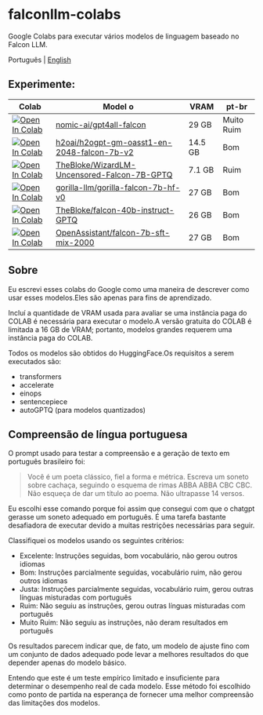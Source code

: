 # falconllm-colabs

Google Colabs para executar vários modelos de linguagem baseado no Falcon LLM.

Português | [English](https://github.com/lucianosb/falconllm-colabs/blob/main/README-en.md)

## Experimente:

| Colab | Model o| VRAM | pt-br 
| --- | --- | --- | --- |
| [![Open In Colab](https://colab.research.google.com/assets/colab-badge.svg)](https://colab.research.google.com/github/lucianosb/falconllm-colabs/blob/main/notebooks/nomic_ai_gpt4all_falcon.ipynb) | [nomic-ai/gpt4all-falcon](https://huggingface.co/nomic-ai/gpt4all-falcon) | 29 GB | Muito Ruim |
| [![Open In Colab](https://colab.research.google.com/assets/colab-badge.svg)](https://colab.research.google.com/github/lucianosb/falconllm-colabs/blob/main/notebooks/h2oGPT.ipynb) | [h2oai/h2ogpt-gm-oasst1-en-2048-falcon-7b-v2](https://huggingface.co/h2oai/h2ogpt-gm-oasst1-en-2048-falcon-7b-v2) | 14.5 GB | Bom |
| [![Open In Colab](https://colab.research.google.com/assets/colab-badge.svg)](https://colab.research.google.com/github/lucianosb/falconllm-colabs/blob/main/notebooks/TheBloke_WizardLM_Uncensored_Falcon_7B_GPTQ.ipynb) | [TheBloke/WizardLM-Uncensored-Falcon-7B-GPTQ](https://huggingface.co/TheBloke/WizardLM-Uncensored-Falcon-7B-GPTQ) | 7.1 GB | Ruim
| [![Open In Colab](https://colab.research.google.com/assets/colab-badge.svg)](https://colab.research.google.com/github/lucianosb/falconllm-colabs/blob/main/notebooks/gorilla_llm_gorilla_falcon_7b_hf_v0.ipynb) | [gorilla-llm/gorilla-falcon-7b-hf-v0](https://huggingface.co/gorilla-llm/gorilla-falcon-7b-hf-v0) | 27 GB | Bom | 
| [![Open In Colab](https://colab.research.google.com/assets/colab-badge.svg)](https://colab.research.google.com/github/lucianosb/falconllm-colabs/blob/main/notebooks/TheBloke_falcon_40b_instruct_GPTQ.ipynb) | [TheBloke/falcon-40b-instruct-GPTQ](https://huggingface.co/TheBloke/falcon-40b-instruct-GPTQ) | 26 GB | Bom |
| [![Open In Colab](https://colab.research.google.com/assets/colab-badge.svg)](https://colab.research.google.com/github/lucianosb/falconllm-colabs/blob/main/notebooks/OpenAssistant_falcon_7b_sft_mix_2000.ipynb) | [OpenAssistant/falcon-7b-sft-mix-2000](https://huggingface.co/OpenAssistant/falcon-7b-sft-mix-2000) | 27 GB | Bom |


## Sobre 

Eu escrevi esses colabs do Google como uma maneira de descrever como usar esses modelos.Eles são apenas para fins de aprendizado.

Incluí a quantidade de VRAM usada para avaliar se uma instância paga do COLAB é necessária para executar o modelo.A versão gratuita do COLAB é limitada a 16 GB de VRAM; portanto, modelos grandes requerem uma instância paga do COLAB.

Todos os modelos são obtidos do HuggingFace.Os requisitos a serem executados são:

- transformers 
- accelerate 
- einops 
- sentencepiece
- autoGPTQ (para modelos quantizados)

## Compreensão de língua portuguesa

O prompt usado para testar a compreensão e a geração de texto em português brasileiro foi:

> Você é um poeta clássico, fiel a forma e métrica. Escreva um soneto sobre cachaça, seguindo o esquema de rimas ABBA ABBA CBC CBC. Não esqueça de dar um título ao poema. Não ultrapasse 14 versos.

Eu escolhi esse comando porque foi assim que consegui com que o chatgpt gerasse um soneto adequado em português. É uma tarefa bastante desafiadora de executar devido a muitas restrições necessárias para seguir.

Classifiquei os modelos usando os seguintes critérios:

- Excelente: Instruções seguidas, bom vocabulário, não gerou outros idiomas
- Bom: Instruções parcialmente seguidas, vocabulário ruim, não gerou outros idiomas
- Justa: Instruções parcialmente seguidas, vocabulário ruim, gerou outras línguas misturadas com português
- Ruim: Não seguiu as instruções, gerou outras línguas misturadas com português
- Muito Ruim: Não seguiu as instruções, não deram resultados em português

Os resultados parecem indicar que, de fato, um modelo de ajuste fino com um conjunto de dados adequado pode levar a melhores resultados do que depender apenas do modelo básico.

Entendo que este é um teste empírico limitado e insuficiente para determinar o desempenho real de cada modelo. Esse método foi escolhido como ponto de partida na esperança de fornecer uma melhor compreensão das limitações dos modelos.
